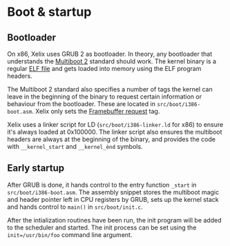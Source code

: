 # Boot & startup

## Bootloader

On x86, Xelix uses GRUB 2 as bootloader. In theory, any bootloader that understands the [Multiboot 2](https://www.gnu.org/software/grub/manual/multiboot2/multiboot.html) standard should work. The kernel binary is a regular [ELF file](https://en.wikipedia.org/wiki/Executable_and_Linkable_Format) and gets loaded into memory using the ELF program headers.

The Multiboot 2 standard also specifies a number of tags the kernel can leave in the beginning of the binary to request certain information or behaviour from the bootloader. These are located in `src/boot/i386-boot.asm`. Xelix only sets the [Framebuffer request](https://www.gnu.org/software/grub/manual/multiboot2/multiboot.html#The-framebuffer-tag-of-Multiboot2-header) tag.

Xelix uses a linker script for LD (`src/boot/i386-linker.ld` for x86) to ensure it's always loaded at 0x100000. The linker script also ensures the multiboot headers are always at the beginning of the binary, and provides the code with `__kernel_start` and `__kernel_ènd` symbols.


## Early startup

After GRUB is done, it hands control to the entry function `_start` in `src/boot/i386-boot.asm`. The assembly snippet stores the multiboot magic and header pointer left in CPU registers by GRUB, sets up the kernel stack and hands control to `main()` in `src/boot/init.c`.

After the intialization routines have been run, the init program will be added to the scheduler and started. The init process can be set using the `init=/usr/bin/foo` command line argument.
